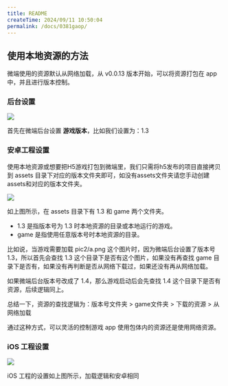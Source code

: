 ```yaml
---
title: README
createTime: 2024/09/11 10:50:04
permalink: /docs/0381gaop/
---
```

## 使用本地资源的方法

微端使用的资源默认从网络加载，从 v0.0.13 版本开始，可以将资源打包在 app 中，并且进行版本控制。

### 后台设置

![](p2.jpg)

首先在微端后台设置 **游戏版本**，比如我们设置为：1.3

### 安卓工程设置

使用本地资源或想要把H5游戏打包到微端里，我们只需将h5发布的项目直接拷贝到 assets 目录下对应的版本文件夹即可，如没有assets文件夹请您手动创建assets和对应的版本文件夹。

![](p31.png)

如上图所示，在 assets 目录下有 1.3 和 game 两个文件夹。

* 1.3 是指版本号为 1.3 时本地资源的目录或本地运行的游戏。
* game 是指使用任意版本号时本地资源的目录。

比如说，当游戏需要加载 pic2/a.png 这个图片时，因为微端后台设置了版本号 1.3，所以首先会查找 1.3 这个目录下是否有这个图片，如果没有再查找 game 目录下是否有，如果没有再判断是否从网络下载过，如果还没有再从网络加载。

如果微端后台版本号改成了 1.4，那么游戏启动后会先查找 1.4 这个目录下是否有资源，后续逻辑同上。

总结一下，资源的查找逻辑为：版本号文件夹 > game文件夹 > 下载的资源 > 从网络加载

通过这种方式，可以灵活的控制游戏 app 使用包体内的资源还是使用网络资源。

### iOS 工程设置

![](p32.png)

iOS 工程的设置如上图所示，加载逻辑和安卓相同
